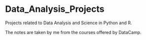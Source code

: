# Data_Analysis_Projects
Projects related to Data Analysis and Science in Python and R.  

The notes are taken by me from the courses offered by DataCamp.

